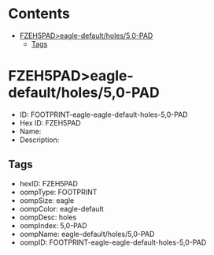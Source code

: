 



Contents
========

* [FZEH5PAD>eagle-default/holes/5,0-PAD](#fzeh5padeagle-defaultholes50-pad)
	* [Tags](#tags)

# FZEH5PAD>eagle-default/holes/5,0-PAD

- ID: FOOTPRINT-eagle-eagle-default-holes-5,0-PAD
- Hex ID: FZEH5PAD
- Name: 
- Description: 

## Tags

- hexID: FZEH5PAD
- oompType: FOOTPRINT
- oompSize: eagle
- oompColor: eagle-default
- oompDesc: holes
- oompIndex: 5,0-PAD
- oompName: eagle-default/holes/5,0-PAD
- oompID: FOOTPRINT-eagle-eagle-default-holes-5,0-PAD
